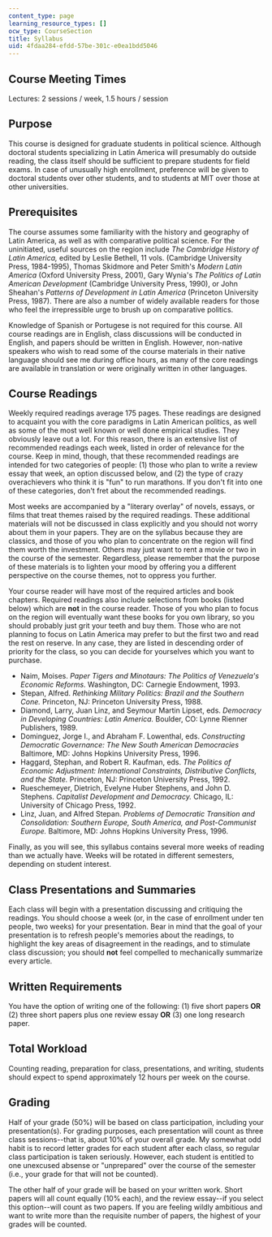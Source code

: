 ```yaml
---
content_type: page
learning_resource_types: []
ocw_type: CourseSection
title: Syllabus
uid: 4fdaa284-efdd-57be-301c-e0ea1bdd5046
---
```


Course Meeting Times
--------------------

Lectures: 2 sessions / week, 1.5 hours / session

Purpose
-------

This course is designed for graduate students in political science. Although doctoral students specializing in Latin America will presumably do outside reading, the class itself should be sufficient to prepare students for field exams. In case of unusually high enrollment, preference will be given to doctoral students over other students, and to students at MIT over those at other universities.

Prerequisites
-------------

The course assumes some familiarity with the history and geography of Latin America, as well as with comparative political science. For the uninitiated, useful sources on the region include _The Cambridge History of Latin America,_ edited by Leslie Bethell, 11 vols. (Cambridge University Press, 1984-1995), Thomas Skidmore and Peter Smith's _Modern Latin America_ (Oxford University Press, 2001), Gary Wynia's _The Politics of Latin American Development_ (Cambridge University Press, 1990), or John Sheahan's _Patterns of Development in Latin America_ (Princeton University Press, 1987). There are also a number of widely available readers for those who feel the irrepressible urge to brush up on comparative politics.

Knowledge of Spanish or Portugese is not required for this course. All course readings are in English, class discussions will be conducted in English, and papers should be written in English. However, non-native speakers who wish to read some of the course materials in their native language should see me during office hours, as many of the core readings are available in translation or were originally written in other languages.

Course Readings
---------------

Weekly required readings average 175 pages. These readings are designed to acquaint you with the core paradigms in Latin American politics, as well as some of the most well known or well done empirical studies. They obviously leave out a lot. For this reason, there is an extensive list of recommended readings each week, listed in order of relevance for the course. Keep in mind, though, that these recommended readings are intended for two categories of people: (1) those who plan to write a review essay that week, an option discussed below, and (2) the type of crazy overachievers who think it is "fun" to run marathons. If you don't fit into one of these categories, don't fret about the recommended readings.

Most weeks are accompanied by a "literary overlay" of novels, essays, or films that treat themes raised by the required readings. These additional materials will not be discussed in class explicitly and you should not worry about them in your papers. They are on the syllabus because they are classics, and those of you who plan to concentrate on the region will find them worth the investment. Others may just want to rent a movie or two in the course of the semester. Regardless, please remember that the purpose of these materials is to lighten your mood by offering you a different perspective on the course themes, not to oppress you further.

Your course reader will have most of the required articles and book chapters. Required readings also include selections from books (listed below) which are **not** in the course reader. Those of you who plan to focus on the region will eventually want these books for you own library, so you should probably just grit your teeth and buy them. Those who are not planning to focus on Latin America may prefer to but the first two and read the rest on reserve. In any case, they are listed in descending order of priority for the class, so you can decide for yourselves which you want to purchase.

*   Naim, Moises. _Paper Tigers and Minotaurs: The Politics of Venezuela's Economic Reforms._ Washington, DC: Carnegie Endowment, 1993.
*   Stepan, Alfred. _Rethinking Military Politics: Brazil and the Southern Cone._ Princeton, NJ: Princeton University Press, 1988.
*   Diamond, Larry, Juan Linz, and Seymour Martin Lipset, eds. _Democracy in Developing Countries: Latin America._ Boulder, CO: Lynne Rienner Publishers, 1989.
*   Dominguez, Jorge I., and Abraham F. Lowenthal, eds. _Constructing Democratic Governance: The New South American Democracies_ Baltimore, MD: Johns Hopkins University Press, 1996.
*   Haggard, Stephan, and Robert R. Kaufman, eds. _The Politics of Economic Adjustment: International Constraints, Distributive Conflicts, and the State._ Princeton, NJ: Princeton University Press, 1992.
*   Rueschemeyer, Dietrich, Evelyne Huber Stephens, and John D. Stephens. _Capitalist Development and Democracy._ Chicago, IL: University of Chicago Press, 1992.
*   Linz, Juan, and Alfred Stepan. _Problems of Democratic Transition and Consolidation: Southern Europe, South America, and Post-Communist Europe._ Baltimore, MD: Johns Hopkins University Press, 1996.

Finally, as you will see, this syllabus contains several more weeks of reading than we actually have. Weeks will be rotated in different semesters, depending on student interest.

Class Presentations and Summaries
---------------------------------

Each class will begin with a presentation discussing and critiquing the readings. You should choose a week (or, in the case of enrollment under ten people, two weeks) for your presentation. Bear in mind that the goal of your presentation is to refresh people's memories about the readings, to highlight the key areas of disagreement in the readings, and to stimulate class discussion; you should **not** feel compelled to mechanically summarize every article.

Written Requirements
--------------------

You have the option of writing one of the following: (1) five short papers **OR** (2) three short papers plus one review essay **OR** (3) one long research paper.

Total Workload
--------------

Counting reading, preparation for class, presentations, and writing, students should expect to spend approximately 12 hours per week on the course.

Grading
-------

Half of your grade (50%) will be based on class participation, including your presentation(s). For grading purposes, each presentation will count as three class sessions--that is, about 10% of your overall grade. My somewhat odd habit is to record letter grades for each student after each class, so regular class participation is taken seriously. However, each student is entitled to one unexcused absense or "unprepared" over the course of the semester (i.e., your grade for that will not be counted).

The other half of your grade will be based on your written work. Short papers will all count equally (10% each), and the review essay--if you select this option--will count as two papers. If you are feeling wildly ambitious and want to write more than the requisite number of papers, the highest of your grades will be counted.